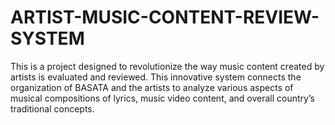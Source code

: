 # ARTIST-MUSIC-CONTENT-REVIEW-SYSTEM
This is a project designed to revolutionize the way music content created by artists is evaluated and reviewed. This innovative system connects the organization of BASATA and the artists to analyze various aspects of musical compositions of lyrics, music video content, and overall country’s traditional concepts.
